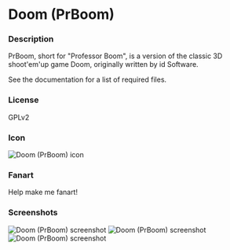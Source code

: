 # Doom (PrBoom)

### Description

PrBoom, short for "Professor Boom", is a version of the classic 3D shoot'em'up game Doom, originally written by id Software.

See the documentation for a list of required files.

### License

GPLv2

### Icon

![Doom (PrBoom) icon](game.libretro.prboom/resources/icon.png)

### Fanart

Help make me fanart!

### Screenshots

![Doom (PrBoom) screenshot](game.libretro.prboom/resources/screenshot-01.jpg)
![Doom (PrBoom) screenshot](game.libretro.prboom/resources/screenshot-02.jpg)
![Doom (PrBoom) screenshot](game.libretro.prboom/resources/screenshot-03.jpg)
